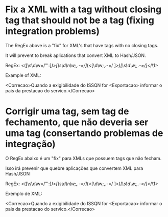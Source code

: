 # Fix a XML with a tag without closing tag that should not be a tag (fixing integration problems)

The RegEx above is a "fix" for XML's that have tags with no closing tags. 

It will prevent to break aplications that convert XML to Hash/JSON.

RegEx: <([\s\d\w=\/"\':]*)>[\s\d\n\w;,.-=\/]*(<[\d\w;,.-=\/ ]*>)[\s\d\w;,.-=\/]*<\/\1>

Example of XML:

&lt;Correcao&gt;Quando a exigibilidade do ISSQN for &lt;Exportacao&gt; informar o pais da prestacao do servico.&lt;/Correcao&gt;

# Corrigir uma tag, sem tag de fechamento, que não deveria ser uma tag (consertando problemas de integração)

O RegEx abaixo é um "fix" para XMLs que possuem tags que não fecham.

Isso irá prevenir que quebre aplicações que convertem XML para Hash/JSON

RegEx: <([\s\d\w=\/"\':]*)>[\s\d\n\w;,.-=\/]*(<[\d\w;,.-=\/ ]*>)[\s\d\w;,.-=\/]*<\/\1>

Exemplo de XML:

&lt;Correcao&gt;Quando a exigibilidade do ISSQN for &lt;Exportacao&gt; informar o pais da prestacao do servico.&lt;/Correcao&gt;


